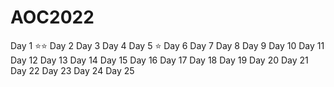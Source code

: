 # AOC2022

Day 1 ⭐⭐
Day 2
Day 3
Day 4
Day 5 ⭐
Day 6
Day 7
Day 8
Day 9
Day 10
Day 11
Day 12
Day 13
Day 14
Day 15
Day 16
Day 17
Day 18
Day 19
Day 20
Day 21
Day 22
Day 23
Day 24
Day 25
